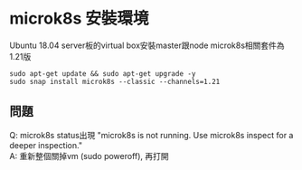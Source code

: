 # microk8s 安裝環境  
  
Ubuntu 18.04 server板的virtual box安裝master跟node microk8s相關套件為1.21版  
  
```
sudo apt-get update && sudo apt-get upgrade -y
sudo snap install microk8s --classic --channels=1.21
```

## 問題
Q: microk8s status出現 "microk8s is not running. Use microk8s inspect for a deeper inspection."  
A: 重新整個關掉vm (sudo poweroff), 再打開  
